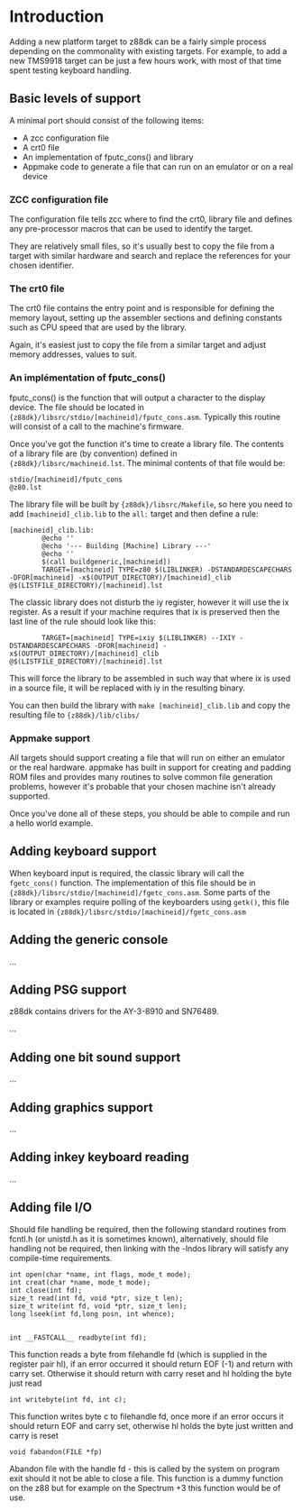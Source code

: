 #  Introduction 

Adding a new platform target to z88dk can be a fairly simple process depending on the commonality with existing targets. For example, to add a new TMS9918 target can be just a few hours work, with most of that time spent testing keyboard handling.

## Basic levels of support

A minimal port should consist of the following items:

* A zcc configuration file
* A crt0 file
* An implementation of fputc_cons() and library
* Appmake code to generate a file that can run on an emulator or on a real device

### ZCC configuration file

The configuration file tells zcc where to find the crt0, library file and defines any pre-processor macros that can be used to identify the target.

They are relatively small files, so it's usually best to copy the file from a target with similar hardware and search and replace the references for your chosen identifier.

### The crt0 file

The crt0 file contains the entry point and is responsible for defining the memory layout, setting up the assembler sections and defining constants such as CPU speed that are used by the library.

Again, it's easiest just to copy the file from a similar target and adjust memory addresses, values to suit.

### An implémentation of fputc_cons()

fputc_cons() is the function that will output a character to the display device. The file should be located in `{z88dk}/libsrc/stdio/[machineid]/fputc_cons.asm`. Typically this routine will consist of a call to the machine's firmware.

Once you've got the function it's time to create a library file. The contents of a library file are (by convention) defined in `{z88dk}/libsrc/machineid.lst`. The minimal contents of that file would be:

    stdio/[machineid]/fputc_cons
    @z80.lst

The library file will be built by `{z88dk}/libsrc/Makefile`, so here you need to add `[machineid]_clib.lib` to the `all:` target and then define a rule:

```
[machineid]_clib.lib:
        @echo ''
        @echo '--- Building [Machine] Library ---'
        @echo ''
        $(call buildgeneric,[machineid])
        TARGET=[machineid] TYPE=z80 $(LIBLINKER) -DSTANDARDESCAPECHARS -DFOR[machineid] -x$(OUTPUT_DIRECTORY)/[machineid]_clib @$(LISTFILE_DIRECTORY)/[machineid].lst
```

The classic library does not disturb the iy register, however it will use the ix register. As a result if your machine requires that ix is preserved then the last line of the rule should look like this:

```
        TARGET=[machineid] TYPE=ixiy $(LIBLINKER) --IXIY -DSTANDARDESCAPECHARS -DFOR[machineid] -x$(OUTPUT_DIRECTORY)/[machineid]_clib @$(LISTFILE_DIRECTORY)/[machineid].lst
```

This will force the library to be assembled in such way that where ix is used in a source file, it will be replaced with iy in the resulting binary.

You can then build the library with `make [machineid]_clib.lib` and copy the resulting file to `{z88dk}/lib/clibs/`

### Appmake support

All targets should support creating a file that will run on either an emulator or the real hardware. appmake has built in support for creating and padding ROM files and provides many routines to solve common file generation problems, however it's probable that your chosen machine isn't already supported.

Once you've done all of these steps, you should be able to compile and run a hello world example.

## Adding keyboard support

When keyboard input is required, the classic library will call the `fgetc_cons()` function. The implementation of this file should be in `{z88dk}/libsrc/stdio/[machineid]/fgetc_cons.asm`. Some parts of the library or examples require polling of the keyboarders using `getk()`, this file is located in `{z88dk}/libsrc/stdio/[machineid]/fgetc_cons.asm`

## Adding the generic console

...

## Adding PSG support

z88dk contains drivers for the AY-3-8910 and SN76489.

...

## Adding one bit sound support



...

## Adding graphics support

...

## Adding inkey keyboard reading

...

## Adding file I/O

Should file handling be required, then the following standard routines
from fcntl.h (or unistd.h as it is sometimes known), alternatively, should file handling not be required, then linking with the -lndos library will satisfy any compile-time requirements.

	int open(char *name, int flags, mode_t mode);
	int creat(char *name, mode_t mode);
	int close(int fd);
	size_t read(int fd, void *ptr, size_t len);
	size_t write(int fd, void *ptr, size_t len);
	long lseek(int fd,long posn, int whence);


	int __FASTCALL__ readbyte(int fd);

This function reads a byte from filehandle fd (which is 
supplied in the register pair hl), if an error occurred it
should return EOF (-1) and return with carry set. Otherwise
it should return with carry reset and hl holding the byte
just read

	int writebyte(int fd, int c);

This function writes byte c to filehandle fd, once more if
an error occurs it should return EOF and carry set, otherwise
hl holds the byte just written and carry is reset

	void fabandon(FILE *fp)

Abandon file with the handle fd - this is called by the system
on program exit should it not be able to close a file. This
function is a dummy function on the z88 but for example on the
Spectrum +3 this function would be of use.

